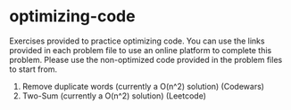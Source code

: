 # optimizing-code
Exercises provided to practice optimizing code. You can use the links provided in each problem file to use an online platform to complete this problem. Please use the non-optimized code provided in the problem files to start from.

1. Remove duplicate words (currently a O(n^2) solution) (Codewars)
2. Two-Sum (currently a O(n^2) solution) (Leetcode)
